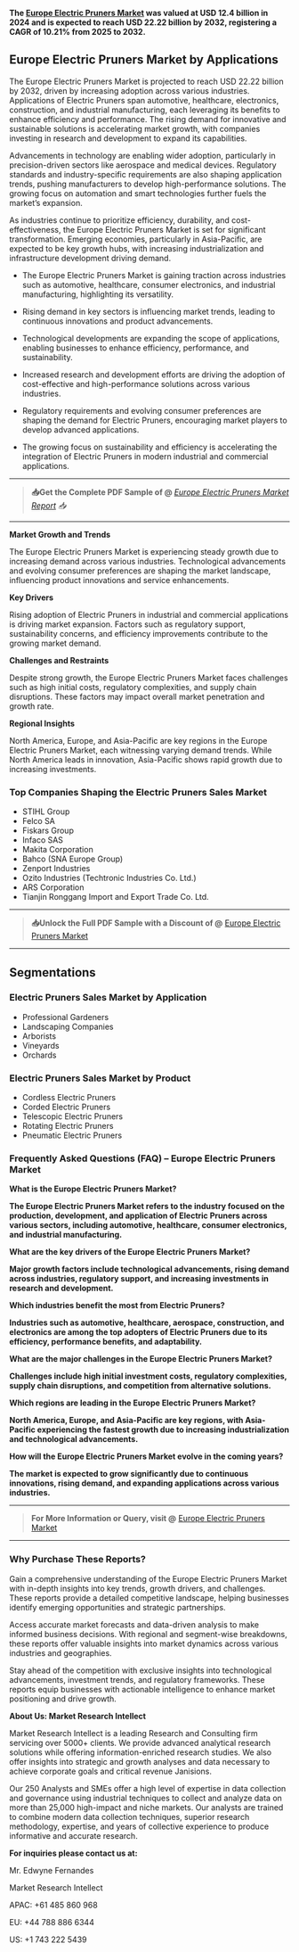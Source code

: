<p><strong>The <a href="https://www.marketresearchintellect.com/download-sample/?rid=518947&amp;utm_source=Pulse-April-Europe&amp;utm_medium=852">Europe Electric Pruners Market</a> was valued at USD 12.4 billion in 2024 and is expected to reach USD 22.22 billion by 2032, registering a CAGR of 10.21% from 2025 to 2032.</strong></p><h2>Europe Electric Pruners Market by Applications&nbsp;</h2><p><p>The Europe Electric Pruners Market is projected to reach USD 22.22 billion by 2032, driven by increasing adoption across various industries. Applications of Electric Pruners span automotive, healthcare, electronics, construction, and industrial manufacturing, each leveraging its benefits to enhance efficiency and performance. The rising demand for innovative and sustainable solutions is accelerating market growth, with companies investing in research and development to expand its capabilities.</p><p>Advancements in technology are enabling wider adoption, particularly in precision-driven sectors like aerospace and medical devices. Regulatory standards and industry-specific requirements are also shaping application trends, pushing manufacturers to develop high-performance solutions. The growing focus on automation and smart technologies further fuels the market&rsquo;s expansion.</p><p>As industries continue to prioritize efficiency, durability, and cost-effectiveness, the Europe Electric Pruners Market is set for significant transformation. Emerging economies, particularly in Asia-Pacific, are expected to be key growth hubs, with increasing industrialization and infrastructure development driving demand.</p></p><ul><li><p>The Europe Electric Pruners Market is gaining traction across industries such as automotive, healthcare, consumer electronics, and industrial manufacturing, highlighting its versatility.</p></li><li><p>Rising demand in key sectors is influencing market trends, leading to continuous innovations and product advancements.</p></li><li><p>Technological developments are expanding the scope of applications, enabling businesses to enhance efficiency, performance, and sustainability.</p></li><li><p>Increased research and development efforts are driving the adoption of cost-effective and high-performance solutions across various industries.</p></li><li><p>Regulatory requirements and evolving consumer preferences are shaping the demand for Electric Pruners, encouraging market players to develop advanced applications.</p></li><li><p>The growing focus on sustainability and efficiency is accelerating the integration of Electric Pruners in modern industrial and commercial applications.</p></li></ul><hr /><blockquote><p><strong><span class="font-[700]">📥Get the Complete PDF Sample of @ </span></strong><em><span class="font-[700]"><a href="https://www.marketresearchintellect.com/download-sample/?rid=518947&amp;utm_source=Pulse-April-Europe&amp;utm_medium=852" target="_blank" data-tracking-control-name="article-ssr-frontend-pulse_little-text-block" data-tracking-will-navigate="" data-test-link="">Europe Electric Pruners Market Report</a>&nbsp;📥</span></em></p></blockquote><hr /><p class="" data-start="77" data-end="360"><strong data-start="77" data-end="105">Market Growth and Trends</strong></p><p class="" data-start="77" data-end="360">The Europe Electric Pruners Market is experiencing steady growth due to increasing demand across various industries. Technological advancements and evolving consumer preferences are shaping the market landscape, influencing product innovations and service enhancements.</p><p class="" data-start="362" data-end="606"><strong data-start="362" data-end="377">Key Drivers</strong></p><p class="" data-start="362" data-end="606">Rising adoption of Electric Pruners in industrial and commercial applications is driving market expansion. Factors such as regulatory support, sustainability concerns, and efficiency improvements contribute to the growing market demand.</p><p class="" data-start="608" data-end="849"><strong data-start="608" data-end="637">Challenges and Restraints</strong></p><p class="" data-start="608" data-end="849">Despite strong growth, the Europe Electric Pruners Market faces challenges such as high initial costs, regulatory complexities, and supply chain disruptions. These factors may impact overall market penetration and growth rate.</p><p class="" data-start="851" data-end="1095"><strong data-start="851" data-end="872">Regional Insights</strong></p><p class="" data-start="851" data-end="1095">North America, Europe, and Asia-Pacific are key regions in the Europe Electric Pruners Market, each witnessing varying demand trends. While North America leads in innovation, Asia-Pacific shows rapid growth due to increasing investments.</p><p><h3>Top Companies Shaping the Electric Pruners Sales Market </h3><ul><li>STIHL Group</li><li> Felco SA</li><li> Fiskars Group</li><li> Infaco SAS</li><li> Makita Corporation</li><li> Bahco (SNA Europe Group)</li><li> Zenport Industries</li><li> Ozito Industries (Techtronic Industries Co. Ltd.)</li><li> ARS Corporation</li><li> Tianjin Ronggang Import and Export Trade Co. Ltd.</li></ul></p><hr /><blockquote><p><strong>📥Unlock the Full PDF Sample with a Discount of @</strong> <a href="https://www.marketresearchintellect.com/ask-for-discount/?rid=518947&amp;utm_source=Pulse-April-Europe&amp;utm_medium=852">Europe Electric Pruners Market</a></p></blockquote><hr /><p><h2>Segmentations</h2><h3>Electric Pruners Sales Market by Application</h3><ul><li>Professional Gardeners</li><li> Landscaping Companies</li><li> Arborists</li><li> Vineyards</li><li> Orchards</li></ul><h3>Electric Pruners Sales Market by Product</h3><ul><li>Cordless Electric Pruners</li><li> Corded Electric Pruners</li><li> Telescopic Electric Pruners</li><li> Rotating Electric Pruners</li><li> Pneumatic Electric Pruners</li></ul></p><h3><strong>Frequently Asked Questions (FAQ) &ndash; Europe Electric Pruners Market</strong></h3><p><strong>What is the Europe Electric Pruners Market?</strong></p><p><strong>The Europe Electric Pruners Market refers to the industry focused on the production, development, and application of Electric Pruners across various sectors, including automotive, healthcare, consumer electronics, and industrial manufacturing.</strong></p><p><strong>What are the key drivers of the Europe Electric Pruners Market?</strong></p><p><strong>Major growth factors include technological advancements, rising demand across industries, regulatory support, and increasing investments in research and development.</strong></p><p><strong>Which industries benefit the most from Electric Pruners?</strong></p><p><strong>Industries such as automotive, healthcare, aerospace, construction, and electronics are among the top adopters of Electric Pruners due to its efficiency, performance benefits, and adaptability.</strong></p><p><strong>What are the major challenges in the Europe Electric Pruners Market?</strong></p><p><strong>Challenges include high initial investment costs, regulatory complexities, supply chain disruptions, and competition from alternative solutions.</strong></p><p><strong>Which regions are leading in the Europe Electric Pruners Market?</strong></p><p><strong>North America, Europe, and Asia-Pacific are key regions, with Asia-Pacific experiencing the fastest growth due to increasing industrialization and technological advancements.</strong></p><p><strong>How will the Europe Electric Pruners Market evolve in the coming years?</strong></p><p><strong>The market is expected to grow significantly due to continuous innovations, rising demand, and expanding applications across various industries.</strong></p><hr /><blockquote><p><span class="font-[700]"><strong>For More Information or Query, visit&nbsp;@</strong>&nbsp;</span><span class="font-[700]"><a href="https://www.marketresearchintellect.com/product/electric-pruners-sales-market-size-and-forecast/?utm_source=Linkedin&utm_medium=852" target="_blank" data-tracking-control-name="article-ssr-frontend-pulse_little-text-block" data-tracking-will-navigate="" data-test-link="">Europe Electric Pruners Market</a></span></p></blockquote><hr /><h3><strong data-start="0" data-end="31">Why Purchase These Reports?</strong></h3><p class="" data-start="35" data-end="297">Gain a comprehensive understanding of the Europe Electric Pruners Market with in-depth insights into key trends, growth drivers, and challenges. These reports provide a detailed competitive landscape, helping businesses identify emerging opportunities and strategic partnerships.</p><p class="" data-start="299" data-end="540">Access accurate market forecasts and data-driven analysis to make informed business decisions. With regional and segment-wise breakdowns, these reports offer valuable insights into market dynamics across various industries and geographies.</p><p class="" data-start="542" data-end="784">Stay ahead of the competition with exclusive insights into technological advancements, investment trends, and regulatory frameworks. These reports equip businesses with actionable intelligence to enhance market positioning and drive growth.</p><p><strong><span class="font-[700]">About Us: Market Research Intellect</span></strong></p><p><span class="">Market Research Intellect is a leading Research and Consulting firm servicing over 5000+ clients. We provide advanced analytical research solutions while offering information-enriched research studies.&nbsp;</span>We also offer insights into strategic and growth analyses and data necessary to achieve corporate goals and critical revenue Janisions.</p><p><span class="">Our 250 Analysts and SMEs offer a high level of expertise in data collection and governance using industrial techniques to collect and analyze data on more than 25,000 high-impact and niche markets. Our analysts are trained to combine modern data collection techniques, superior research methodology, expertise, and years of collective experience to produce informative and accurate research.</span></p><p><strong>For inquiries please contact us at:</strong></p><p>Mr. Edwyne Fernandes</p><p>Market Research Intellect</p><p>APAC: +61 485 860 968</p><p>EU: +44 788 886 6344</p><p>US: +1 743 222 5439</p>